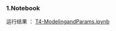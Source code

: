 ### 1.Notebook ###

运行结果 ： [T4-ModelingandParams.ipynb](https://github.com/frankyangdev/DataMining-Learning/blob/main/SecondHandCarPriceForecast/T4-ModelingandParams.ipynb)

